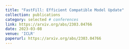 ```yaml
---
title: "FastFill: Efficient Compatible Model Update"
collection: publications
category: selected # conferences
link: https://arxiv.org/abs/2303.04766
date: 2023-03-08
venue: 'ICLR'
paperurl: https://arxiv.org/abs/2303.04766
---
```

